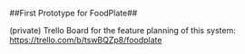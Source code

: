 ##First Prototype for FoodPlate##

(private) Trello Board for the feature planning of this system: 
https://trello.com/b/tswBQZp8/foodplate
